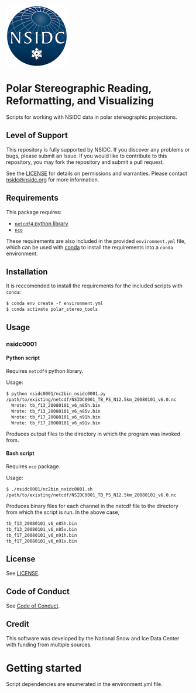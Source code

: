 ![NSIDC logo](/images/NSIDC_logo_2018_poster-1.png)

# Polar Stereographic Reading, Reformatting, and Visualizing

Scripts for working with NSIDC data in polar stereographic projections.

## Level of Support

This repository is fully supported by NSIDC. If you discover any problems or
bugs, please submit an Issue. If you would like to contribute to this
repository, you may fork the repository and submit a pull request.

See the [LICENSE](LICENSE) for details on permissions and warranties. Please
contact nsidc@nsidc.org for more information.

## Requirements

This package requires:
* [`netcdf4` python library](https://unidata.github.io/netcdf4-python/)
* [`nco`](https://github.com/nco/nco)

These requirements are also included in the provided `environment.yml` file,
which can be used with [conda](https://docs.conda.io/en/latest/) to install the
requirements into a `conda` environment.

## Installation

It is reccomended to install the requirements for the included scripts with `conda`:

```
$ conda env create -f environment.yml
$ conda activate polar_stereo_tools
```

## Usage

### nsidc0001

#### Python script

Requires `netcdf4` python library.

Usage:


```
$ python nsidc0001/nc2bin_nsidc0001.py /path/to/existing/netcdf/NSIDC0001_TB_PS_N12.5km_20080101_v6.0.nc
  Wrote: tb_f13_20080101_v6_n85h.bin
  Wrote: tb_f13_20080101_v6_n85v.bin
  Wrote: tb_f17_20080101_v6_n91h.bin
  Wrote: tb_f17_20080101_v6_n91v.bin
```

Produces output files to the directory in which the program was invoked from.

#### Bash script

Requires `nco` package.

Usage:

```
$ ./nsidc0001/nc2bin_nsidc0001.sh /path/to/existing/netcdf/NSIDC0001_TB_PS_N12.5km_20080101_v6.0.nc
```

Produces binary files for each channel in the netcdf file to the directory from
which the script is run. In the above case,

```
tb_f13_20080101_v6_n85h.bin
tb_f13_20080101_v6_n85v.bin
tb_f17_20080101_v6_n91h.bin
tb_f17_20080101_v6_n91v.bin
```

## License

See [LICENSE](LICENSE).

## Code of Conduct

See [Code of Conduct](CODE_OF_CONDUCT.md).

## Credit

This software was developed by the National Snow and Ice Data Center with
funding from multiple sources.

# Getting started

Script dependencies are enumerated in the environment.yml file.
